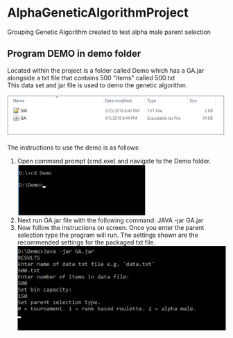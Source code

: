 # AlphaGeneticAlgorithmProject
Grouping Genetic Algorithm created to test alpha male parent selection

## Program DEMO in demo folder

Located within the project is a folder called Demo which has a GA.jar alongside a txt file that contains 500 "items" called 500.txt  
This data set and jar file is used to demo the genetic algorithm.

![alt text](img/demo_contents.png "Demo folder contents")

The instructions to use the demo is as follows:

1. Open command prompt (cmd.exe) and navigate to the Demo folder.  
![alt text](img/step1.png "step1")
2. Next run GA.jar file with the following command: JAVA -jar GA.jar  
3. Now follow the instructions on screen. Once you enter the parent selection type the program will run. The settings shown are the recommended settings for the packaged txt file.
![alt text](img/step3.png "step3")

